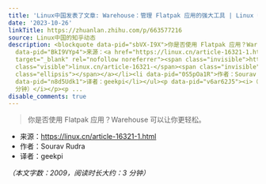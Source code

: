 ```yaml
---
title: 'Linux中国发表了文章: Warehouse：管理 Flatpak 应用的强大工具 | Linux 中国'
date: '2023-10-26'
linkTitle: https://zhuanlan.zhihu.com/p/663577216
source: Linux中国的知乎动态
description: <blockquote data-pid="sbVX-I9X">你是否使用 Flatpak 应用？Warehouse 可以让你更轻松。</blockquote><ul><li
  data-pid="BkI9VYp4">来源：<a href="https://linux.cn/article-16321-1.html" class=" external"
  target="_blank" rel="nofollow noreferrer"><span class="invisible">https://</span><span
  class="visible">linux.cn/article-16321-</span><span class="invisible">1.html</span><span
  class="ellipsis"></span></a></li><li data-pid="0S5pOa1R">作者：Sourav Rudra</li><li
  data-pid="n8d5Udk1">译者：geekpi</li></ul><p data-pid="v6ar62J5"><i>（本文字数：2009，阅读时长大约：3
  分钟）</i></p><p ...
disable_comments: true
---
```

<blockquote data-pid="sbVX-I9X">你是否使用 Flatpak 应用？Warehouse 可以让你更轻松。</blockquote><ul><li data-pid="BkI9VYp4">来源：<a href="https://linux.cn/article-16321-1.html" class=" external" target="_blank" rel="nofollow noreferrer"><span class="invisible">https://</span><span class="visible">linux.cn/article-16321-</span><span class="invisible">1.html</span><span class="ellipsis"></span></a></li><li data-pid="0S5pOa1R">作者：Sourav Rudra</li><li data-pid="n8d5Udk1">译者：geekpi</li></ul><p data-pid="v6ar62J5"><i>（本文字数：2009，阅读时长大约：3 分钟）</i></p><p ...
